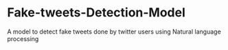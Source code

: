 # Fake-tweets-Detection-Model
A model to detect fake tweets done by twitter users using Natural language processing
